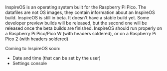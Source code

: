 InspireOS is an operating system built for the Raspberry Pi Pico.
The datafiles are not OS images, they contain information about an InspireOS build.
InspireOS is still in beta. It doesn't have a stable build yet. Some developer preview builds will be released, but the second one will be released once the beta builds are finished.
InspireOS should run properly on a Raspberry Pi Pico/Pico W (with headers soldered), or on a Raspberry Pi Pico 2 (with headers soldered)

Coming to InspireOS soon:
- Date and time (that can be set by the user)
- Settings console
